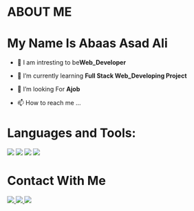 # ABOUT ME
#  My Name Is Abaas Asad Ali

- 👀 I am intresting to be**Web_Developer**

- 🌱 I’m currently learning **Full Stack Web_Developing Project**

- 💞️ I’m looking For **Ajob**

- 📫 How to reach me ...

# Languages and Tools:

![](html.png)
![](css.png)
![](atom.png)
![](java.png)


# Contact With Me


<a href = "https://www.facebook.com/abaas.ace.5">![](facebook.png)
<a href = "https://wa.me/qr/246YJGPV7HMLD1">![](whatsapp.png)
<a href = "https://www.instagram.com/abaas_i.t?r=nametag">![](instagram.png)
